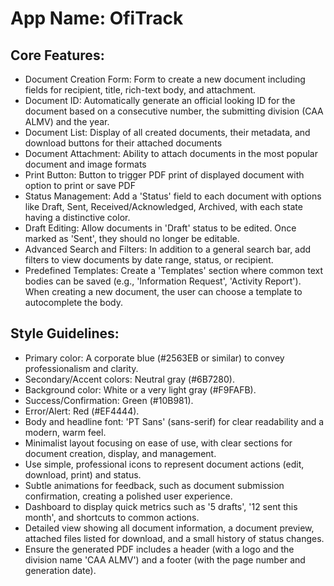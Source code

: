 # **App Name**: OfiTrack

## Core Features:

- Document Creation Form: Form to create a new document including fields for recipient, title, rich-text body, and attachment.
- Document ID: Automatically generate an official looking ID for the document based on a consecutive number, the submitting division (CAA ALMV) and the year.
- Document List: Display of all created documents, their metadata, and download buttons for their attached documents
- Document Attachment: Ability to attach documents in the most popular document and image formats
- Print Button: Button to trigger PDF print of displayed document with option to print or save PDF
- Status Management: Add a 'Status' field to each document with options like Draft, Sent, Received/Acknowledged, Archived, with each state having a distinctive color.
- Draft Editing: Allow documents in 'Draft' status to be edited. Once marked as 'Sent', they should no longer be editable.
- Advanced Search and Filters: In addition to a general search bar, add filters to view documents by date range, status, or recipient.
- Predefined Templates: Create a 'Templates' section where common text bodies can be saved (e.g., 'Information Request', 'Activity Report'). When creating a new document, the user can choose a template to autocomplete the body.

## Style Guidelines:

- Primary color: A corporate blue (#2563EB or similar) to convey professionalism and clarity.
- Secondary/Accent colors: Neutral gray (#6B7280).
- Background color: White or a very light gray (#F9FAFB).
- Success/Confirmation: Green (#10B981).
- Error/Alert: Red (#EF4444).
- Body and headline font: 'PT Sans' (sans-serif) for clear readability and a modern, warm feel.
- Minimalist layout focusing on ease of use, with clear sections for document creation, display, and management.
- Use simple, professional icons to represent document actions (edit, download, print) and status.
- Subtle animations for feedback, such as document submission confirmation, creating a polished user experience.
- Dashboard to display quick metrics such as '5 drafts', '12 sent this month', and shortcuts to common actions.
- Detailed view showing all document information, a document preview, attached files listed for download, and a small history of status changes.
- Ensure the generated PDF includes a header (with a logo and the division name 'CAA ALMV') and a footer (with the page number and generation date).